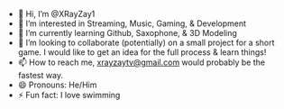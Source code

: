 - 👋 Hi, I’m @XRayZay1
- 👀 I’m interested in Streaming, Music, Gaming, & Development
- 🌱 I’m currently learning Github, Saxophone, & 3D Modeling
- 💞️ I’m looking to collaborate (potentially) on a small project for a short game. I would like to get an idea for the full process & learn things!
- 📫 How to reach me, xrayzaytv@gmail.com would probably be the fastest way.
- 😄 Pronouns: He/Him
- ⚡ Fun fact: I love swimming

<!---
XRayZay1/XRayZay1 is a ✨ special ✨ repository because its `README.md` (this file) appears on your GitHub profile.
You can click the Preview link to take a look at your changes.
--->
